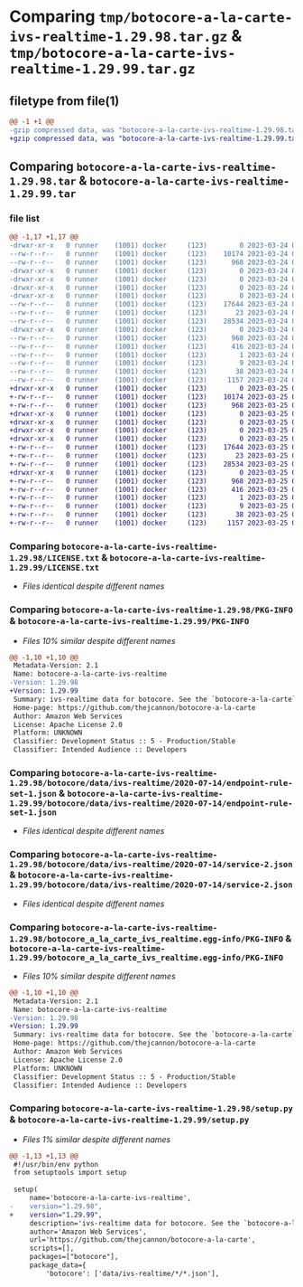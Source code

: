 # Comparing `tmp/botocore-a-la-carte-ivs-realtime-1.29.98.tar.gz` & `tmp/botocore-a-la-carte-ivs-realtime-1.29.99.tar.gz`

## filetype from file(1)

```diff
@@ -1 +1 @@
-gzip compressed data, was "botocore-a-la-carte-ivs-realtime-1.29.98.tar", last modified: Fri Mar 24 01:24:23 2023, max compression
+gzip compressed data, was "botocore-a-la-carte-ivs-realtime-1.29.99.tar", last modified: Sat Mar 25 01:22:46 2023, max compression
```

## Comparing `botocore-a-la-carte-ivs-realtime-1.29.98.tar` & `botocore-a-la-carte-ivs-realtime-1.29.99.tar`

### file list

```diff
@@ -1,17 +1,17 @@
-drwxr-xr-x   0 runner    (1001) docker     (123)        0 2023-03-24 01:24:23.237979 botocore-a-la-carte-ivs-realtime-1.29.98/
--rw-r--r--   0 runner    (1001) docker     (123)    10174 2023-03-24 01:24:23.000000 botocore-a-la-carte-ivs-realtime-1.29.98/LICENSE.txt
--rw-r--r--   0 runner    (1001) docker     (123)      968 2023-03-24 01:24:23.237979 botocore-a-la-carte-ivs-realtime-1.29.98/PKG-INFO
-drwxr-xr-x   0 runner    (1001) docker     (123)        0 2023-03-24 01:24:23.233979 botocore-a-la-carte-ivs-realtime-1.29.98/botocore/
-drwxr-xr-x   0 runner    (1001) docker     (123)        0 2023-03-24 01:24:23.233979 botocore-a-la-carte-ivs-realtime-1.29.98/botocore/data/
-drwxr-xr-x   0 runner    (1001) docker     (123)        0 2023-03-24 01:24:23.233979 botocore-a-la-carte-ivs-realtime-1.29.98/botocore/data/ivs-realtime/
-drwxr-xr-x   0 runner    (1001) docker     (123)        0 2023-03-24 01:24:23.233979 botocore-a-la-carte-ivs-realtime-1.29.98/botocore/data/ivs-realtime/2020-07-14/
--rw-r--r--   0 runner    (1001) docker     (123)    17644 2023-03-24 01:23:57.000000 botocore-a-la-carte-ivs-realtime-1.29.98/botocore/data/ivs-realtime/2020-07-14/endpoint-rule-set-1.json
--rw-r--r--   0 runner    (1001) docker     (123)       23 2023-03-24 01:23:57.000000 botocore-a-la-carte-ivs-realtime-1.29.98/botocore/data/ivs-realtime/2020-07-14/paginators-1.json
--rw-r--r--   0 runner    (1001) docker     (123)    28534 2023-03-24 01:23:57.000000 botocore-a-la-carte-ivs-realtime-1.29.98/botocore/data/ivs-realtime/2020-07-14/service-2.json
-drwxr-xr-x   0 runner    (1001) docker     (123)        0 2023-03-24 01:24:23.237979 botocore-a-la-carte-ivs-realtime-1.29.98/botocore_a_la_carte_ivs_realtime.egg-info/
--rw-r--r--   0 runner    (1001) docker     (123)      968 2023-03-24 01:24:23.000000 botocore-a-la-carte-ivs-realtime-1.29.98/botocore_a_la_carte_ivs_realtime.egg-info/PKG-INFO
--rw-r--r--   0 runner    (1001) docker     (123)      416 2023-03-24 01:24:23.000000 botocore-a-la-carte-ivs-realtime-1.29.98/botocore_a_la_carte_ivs_realtime.egg-info/SOURCES.txt
--rw-r--r--   0 runner    (1001) docker     (123)        1 2023-03-24 01:24:23.000000 botocore-a-la-carte-ivs-realtime-1.29.98/botocore_a_la_carte_ivs_realtime.egg-info/dependency_links.txt
--rw-r--r--   0 runner    (1001) docker     (123)        9 2023-03-24 01:24:23.000000 botocore-a-la-carte-ivs-realtime-1.29.98/botocore_a_la_carte_ivs_realtime.egg-info/top_level.txt
--rw-r--r--   0 runner    (1001) docker     (123)       38 2023-03-24 01:24:23.237979 botocore-a-la-carte-ivs-realtime-1.29.98/setup.cfg
--rw-r--r--   0 runner    (1001) docker     (123)     1157 2023-03-24 01:24:23.000000 botocore-a-la-carte-ivs-realtime-1.29.98/setup.py
+drwxr-xr-x   0 runner    (1001) docker     (123)        0 2023-03-25 01:22:46.083793 botocore-a-la-carte-ivs-realtime-1.29.99/
+-rw-r--r--   0 runner    (1001) docker     (123)    10174 2023-03-25 01:22:45.000000 botocore-a-la-carte-ivs-realtime-1.29.99/LICENSE.txt
+-rw-r--r--   0 runner    (1001) docker     (123)      968 2023-03-25 01:22:46.083793 botocore-a-la-carte-ivs-realtime-1.29.99/PKG-INFO
+drwxr-xr-x   0 runner    (1001) docker     (123)        0 2023-03-25 01:22:46.083793 botocore-a-la-carte-ivs-realtime-1.29.99/botocore/
+drwxr-xr-x   0 runner    (1001) docker     (123)        0 2023-03-25 01:22:46.083793 botocore-a-la-carte-ivs-realtime-1.29.99/botocore/data/
+drwxr-xr-x   0 runner    (1001) docker     (123)        0 2023-03-25 01:22:46.083793 botocore-a-la-carte-ivs-realtime-1.29.99/botocore/data/ivs-realtime/
+drwxr-xr-x   0 runner    (1001) docker     (123)        0 2023-03-25 01:22:46.083793 botocore-a-la-carte-ivs-realtime-1.29.99/botocore/data/ivs-realtime/2020-07-14/
+-rw-r--r--   0 runner    (1001) docker     (123)    17644 2023-03-25 01:22:12.000000 botocore-a-la-carte-ivs-realtime-1.29.99/botocore/data/ivs-realtime/2020-07-14/endpoint-rule-set-1.json
+-rw-r--r--   0 runner    (1001) docker     (123)       23 2023-03-25 01:22:12.000000 botocore-a-la-carte-ivs-realtime-1.29.99/botocore/data/ivs-realtime/2020-07-14/paginators-1.json
+-rw-r--r--   0 runner    (1001) docker     (123)    28534 2023-03-25 01:22:12.000000 botocore-a-la-carte-ivs-realtime-1.29.99/botocore/data/ivs-realtime/2020-07-14/service-2.json
+drwxr-xr-x   0 runner    (1001) docker     (123)        0 2023-03-25 01:22:46.083793 botocore-a-la-carte-ivs-realtime-1.29.99/botocore_a_la_carte_ivs_realtime.egg-info/
+-rw-r--r--   0 runner    (1001) docker     (123)      968 2023-03-25 01:22:46.000000 botocore-a-la-carte-ivs-realtime-1.29.99/botocore_a_la_carte_ivs_realtime.egg-info/PKG-INFO
+-rw-r--r--   0 runner    (1001) docker     (123)      416 2023-03-25 01:22:46.000000 botocore-a-la-carte-ivs-realtime-1.29.99/botocore_a_la_carte_ivs_realtime.egg-info/SOURCES.txt
+-rw-r--r--   0 runner    (1001) docker     (123)        1 2023-03-25 01:22:46.000000 botocore-a-la-carte-ivs-realtime-1.29.99/botocore_a_la_carte_ivs_realtime.egg-info/dependency_links.txt
+-rw-r--r--   0 runner    (1001) docker     (123)        9 2023-03-25 01:22:46.000000 botocore-a-la-carte-ivs-realtime-1.29.99/botocore_a_la_carte_ivs_realtime.egg-info/top_level.txt
+-rw-r--r--   0 runner    (1001) docker     (123)       38 2023-03-25 01:22:46.083793 botocore-a-la-carte-ivs-realtime-1.29.99/setup.cfg
+-rw-r--r--   0 runner    (1001) docker     (123)     1157 2023-03-25 01:22:45.000000 botocore-a-la-carte-ivs-realtime-1.29.99/setup.py
```

### Comparing `botocore-a-la-carte-ivs-realtime-1.29.98/LICENSE.txt` & `botocore-a-la-carte-ivs-realtime-1.29.99/LICENSE.txt`

 * *Files identical despite different names*

### Comparing `botocore-a-la-carte-ivs-realtime-1.29.98/PKG-INFO` & `botocore-a-la-carte-ivs-realtime-1.29.99/PKG-INFO`

 * *Files 10% similar despite different names*

```diff
@@ -1,10 +1,10 @@
 Metadata-Version: 2.1
 Name: botocore-a-la-carte-ivs-realtime
-Version: 1.29.98
+Version: 1.29.99
 Summary: ivs-realtime data for botocore. See the `botocore-a-la-carte` package for more info.
 Home-page: https://github.com/thejcannon/botocore-a-la-carte
 Author: Amazon Web Services
 License: Apache License 2.0
 Platform: UNKNOWN
 Classifier: Development Status :: 5 - Production/Stable
 Classifier: Intended Audience :: Developers
```

### Comparing `botocore-a-la-carte-ivs-realtime-1.29.98/botocore/data/ivs-realtime/2020-07-14/endpoint-rule-set-1.json` & `botocore-a-la-carte-ivs-realtime-1.29.99/botocore/data/ivs-realtime/2020-07-14/endpoint-rule-set-1.json`

 * *Files identical despite different names*

### Comparing `botocore-a-la-carte-ivs-realtime-1.29.98/botocore/data/ivs-realtime/2020-07-14/service-2.json` & `botocore-a-la-carte-ivs-realtime-1.29.99/botocore/data/ivs-realtime/2020-07-14/service-2.json`

 * *Files identical despite different names*

### Comparing `botocore-a-la-carte-ivs-realtime-1.29.98/botocore_a_la_carte_ivs_realtime.egg-info/PKG-INFO` & `botocore-a-la-carte-ivs-realtime-1.29.99/botocore_a_la_carte_ivs_realtime.egg-info/PKG-INFO`

 * *Files 10% similar despite different names*

```diff
@@ -1,10 +1,10 @@
 Metadata-Version: 2.1
 Name: botocore-a-la-carte-ivs-realtime
-Version: 1.29.98
+Version: 1.29.99
 Summary: ivs-realtime data for botocore. See the `botocore-a-la-carte` package for more info.
 Home-page: https://github.com/thejcannon/botocore-a-la-carte
 Author: Amazon Web Services
 License: Apache License 2.0
 Platform: UNKNOWN
 Classifier: Development Status :: 5 - Production/Stable
 Classifier: Intended Audience :: Developers
```

### Comparing `botocore-a-la-carte-ivs-realtime-1.29.98/setup.py` & `botocore-a-la-carte-ivs-realtime-1.29.99/setup.py`

 * *Files 1% similar despite different names*

```diff
@@ -1,13 +1,13 @@
 #!/usr/bin/env python
 from setuptools import setup
 
 setup(
     name='botocore-a-la-carte-ivs-realtime',
-    version="1.29.98",
+    version="1.29.99",
     description='ivs-realtime data for botocore. See the `botocore-a-la-carte` package for more info.',
     author='Amazon Web Services',
     url='https://github.com/thejcannon/botocore-a-la-carte',
     scripts=[],
     packages=["botocore"],
     package_data={
         'botocore': ['data/ivs-realtime/*/*.json'],
```

